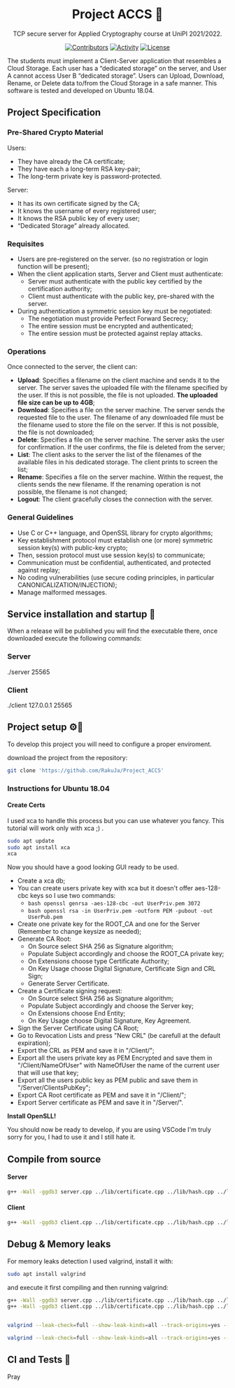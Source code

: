 <div align="center">
  <h1>Project ACCS 🚀 </h1>
</div>

<div align="center">

TCP secure server for Applied Cryptography course at UniPI 2021/2022.

[![Contributors][contributors-badge]][contributors]
[![Activity][activity-badge]][activity]
[![License][license-badge]](COPYING)

</div>

The students must implement a Client-Server application that resembles a Cloud Storage.
Each user has a “dedicated storage” on the server, and User A cannot access User B “dedicated storage”.
Users can Upload, Download, Rename, or Delete data to/from the Cloud Storage in a safe manner.
This software is tested and developed on Ubuntu 18.04.


## Project Specification

### Pre-Shared Crypto Material

Users:

* They have already the CA certificate;
* They have each a long-term RSA key-pair;
* The long-term private key is password-protected.

Server:

* It has its own certificate signed by the CA;
* It knows the username of every registered user;
* It knows the RSA public key of every user;
* “Dedicated Storage” already allocated.

### Requisites

* Users are pre-registered on the server. (so no registration or login function will be present);
* When the client application starts, Server and Client must authenticate:
    - Server must authenticate with the public key certified by the certification authority;
    - Client must authenticate with the public key, pre-shared with the server.
* During authentication a symmetric session key must be negotiated:
    - The negotiation must provide Perfect Forward Secrecy;
    - The entire session must be encrypted and authenticated;
    - The entire session must be protected against replay attacks.

### Operations

Once connected to the server, the client can:

* **Upload**: Specifies a filename on the client machine and sends it to the server. The server saves the uploaded file with the filename specified by the user. If this is not possible, the file is not uploaded. **The uploaded file size can be up to 4GB**;
* **Download**: Specifies a file on the server machine. The server sends the requested file to the user. The filename of any downloaded file must be the filename used to store the file on the server. If this is not possible, the file is not downloaded;
* **Delete**: Specifies a file on the server machine. The server asks the user for confirmation. If the user confirms, the file is deleted from the server;
* **List**: The client asks to the server the list of the filenames of the available files in his dedicated storage. The client prints to screen the list;
* **Rename**: Specifies a file on the server machine. Within the request, the clients sends the new filename. If the renaming operation is not possible, the filename is not changed;
* **Logout**: The client gracefully closes the connection with the server.

### General Guidelines

* Use C or C++ language, and OpenSSL library for crypto algorithms;
* Key establishment protocol must establish one (or more) symmetric session key(s) with public-key crypto;
* Then, session protocol must use session key(s) to communicate;
* Communication must be confidential, authenticated, and protected against replay;
* No coding vulnerabilities (use secure coding principles, in particular CANONICALIZATION/INJECTION);
* Manage malformed messages.

## Service installation and startup 🏁
When a release will be published you will find the executable there, once downloaded execute the following commands:

### Server
./server 25565

### Client
./client 127.0.0.1 25565


## Project setup ⚙️🔧

To develop this project you will need to configure a proper enviroment.

download the project from the repository:

```bash
git clone 'https://github.com/RakuJa/Project_ACCS'
```

### Instructions for Ubuntu 18.04

#### Create Certs

I used xca to handle this process but you can use whatever you fancy. This tutorial will work only with xca ;) .

```bash
sudo apt update
sudo apt install xca
xca
```
Now you should have a good looking GUI ready to be used.

* Create a xca db;
* You can create users private key with xca but it doesn't offer aes-128-cbc keys so I use two commands:
    - ```bash openssl genrsa -aes-128-cbc -out UserPriv.pem 3072 ```
    - ```bash openssl rsa -in UserPriv.pem -outform PEM -pubout -out UserPub.pem ```
* Create one private key for the ROOT_CA and one for the Server (Remember to change keysize as needed);
* Generate CA Root:
    - On Source select SHA 256 as Signature algorithm;
    - Populate Subject accordingly and choose the ROOT_CA private key;
    - On Extensions choose type Certificate Authority;
    - On Key Usage choose Digital Signature, Certificate Sign and CRL Sign;
    - Generate Server Certificate.
* Create a Certificate signing request:
    - On Source select SHA 256 as Signature algorithm;
    - Populate Subject accordingly and choose the Server key;
    - On Extensions choose End Entity;
    - On Key Usage choose Digital Signature, Key Agreement.
* Sign the Server Certificate using CA Root;
* Go to Revocation Lists and press "New CRL" (be carefull at the default expiration);
* Export the CRL as PEM and save it in "/Client/";
* Export all the users private key as PEM Encrypted and save them in "/Client/NameOfUser" with NameOfUser the name of the current user that will use that key;
* Export all the users public key as PEM public and save them in "/Server/ClientsPubKey";
* Export CA Root certificate as PEM and save it in "/Client/";
* Export Server certificate as PEM and save it in "/Server/".



**Install OpenSLL!**

You should now be ready to develop, if you are using VSCode I'm truly sorry for you, I had to use it and I still hate it.

## Compile from source

#### Server
```bash
g++ -Wall -ggdb3 server.cpp ../lib/certificate.cpp ../lib/hash.cpp ../lib/key_handle.cpp ../lib/operation_package.cpp ../lib/network.cpp -o server -lcrypto -lpthread
```
#### Client
```bash
g++ -Wall -ggdb3 client.cpp ../lib/certificate.cpp ../lib/hash.cpp ../lib/key_handle.cpp ../lib/operation_package.cpp ../lib/network.cpp -o client -lcrypto -lpthread
```

## Debug & Memory leaks

For memory leaks detection I used valgrind, install it with:
```bash
sudo apt install valgrind
```
and execute it first compiling and then running valgrind:
```bash
g++ -Wall -ggdb3 server.cpp ../lib/certificate.cpp ../lib/hash.cpp ../lib/key_handle.cpp ../lib/operation_package.cpp ../lib/network.cpp -o server -lcrypto -lpthread
g++ -Wall -ggdb3 client.cpp ../lib/certificate.cpp ../lib/hash.cpp ../lib/key_handle.cpp ../lib/operation_package.cpp ../lib/network.cpp -o client -lcrypto -lpthread


valgrind --leak-check=full --show-leak-kinds=all --track-origins=yes --verbose --log-file=valgrind-out.txt ./server 25567

valgrind --leak-check=full --show-leak-kinds=all --track-origins=yes --verbose --log-file=valgrind-out.txt ./client 127.0.0.1 25565

```
## CI and Tests 🤖

Pray



[contributors-badge]: https://img.shields.io/github/contributors/RakuJa/Project_ACCS "Contributors"

[contributors]: https://github.com/RakuJa/Project_ACCS/graphs/contributors "Contributors"

[activity-badge]: https://img.shields.io/github/commit-activity/m/RakuJa/Project_ACCS "Activity"

[activity]: https://github.com/RakuJa/Project_ACCS/pulse "Activity"

[license-badge]: https://img.shields.io/github/license/RakuJa/Project_ACCS

